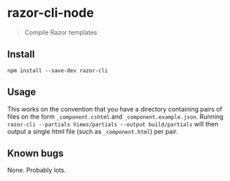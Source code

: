 # razor-cli-node
> Compile Razor templates

## Install
`npm install --save-dev razor-cli`

## Usage
This works on the convention that you have a directory containing
pairs of files on the form `_component.cshtml` and `_component.example.json`.
Running `razor-cli --partials Views/partials --output build/partials` will
then output a single html file (such as `_component.html`) per pair.

## Known bugs
None. Probably lots.



